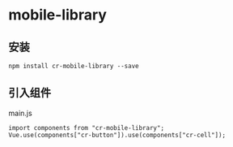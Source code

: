 # mobile-library

## 安装

```
npm install cr-mobile-library --save
```

## 引入组件

main.js

```
import components from "cr-mobile-library";
Vue.use(components["cr-button"]).use(components["cr-cell"]);
```
